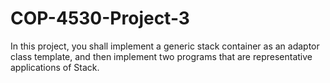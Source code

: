 # COP-4530-Project-3
In this project, you shall implement a generic stack container as an adaptor class template, and then implement two programs that are representative applications of Stack.
